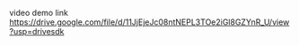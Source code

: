 video demo link
https://drive.google.com/file/d/11JjEjeJc08ntNEPL3TOe2iGl8GZYnR_U/view?usp=drivesdk
